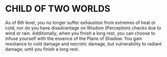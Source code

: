 # CHILD OF TWO WORLDS

As of 6th level, you no longer suffer exhaustion from extremes of heat or cold, nor do you have disadvantage on Wisdom (Perception) checks due to wind or rain. Additionally, when you finish a long rest, you can choose to infuse yourself with the essence of the Plane of Shadow. You gain resistance to cold damage and necrotic damage, but vulnerability to radiant damage, until you finish a long rest.